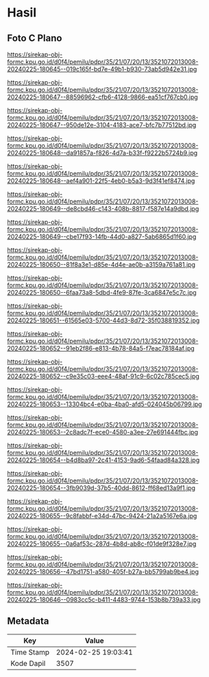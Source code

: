 # Hasil

## Foto C Plano

https://sirekap-obj-formc.kpu.go.id/d0f4/pemilu/pdpr/35/21/07/20/13/3521072013008-20240225-180645--019c165f-bd7e-49b1-b930-73ab5d942e31.jpg

https://sirekap-obj-formc.kpu.go.id/d0f4/pemilu/pdpr/35/21/07/20/13/3521072013008-20240225-180647--88596962-cfb6-4128-9866-ea51cf767cb0.jpg

https://sirekap-obj-formc.kpu.go.id/d0f4/pemilu/pdpr/35/21/07/20/13/3521072013008-20240225-180647--950de12e-3104-4183-ace7-bfc7b77512bd.jpg

https://sirekap-obj-formc.kpu.go.id/d0f4/pemilu/pdpr/35/21/07/20/13/3521072013008-20240225-180648--da91857a-f826-4d7a-b33f-f9222b5724b9.jpg

https://sirekap-obj-formc.kpu.go.id/d0f4/pemilu/pdpr/35/21/07/20/13/3521072013008-20240225-180648--aef4a901-22f5-4eb0-b5a3-9d3f41ef8474.jpg

https://sirekap-obj-formc.kpu.go.id/d0f4/pemilu/pdpr/35/21/07/20/13/3521072013008-20240225-180649--de8cbd46-c143-408b-8817-f587e14a9dbd.jpg

https://sirekap-obj-formc.kpu.go.id/d0f4/pemilu/pdpr/35/21/07/20/13/3521072013008-20240225-180649--cbe17f93-14fb-44d0-a827-5ab6865d1f60.jpg

https://sirekap-obj-formc.kpu.go.id/d0f4/pemilu/pdpr/35/21/07/20/13/3521072013008-20240225-180650--81f8a3e1-d85e-4d4e-ae0b-a3159a761a81.jpg

https://sirekap-obj-formc.kpu.go.id/d0f4/pemilu/pdpr/35/21/07/20/13/3521072013008-20240225-180650--6faa73a8-5dbd-4fe9-87fe-3ca6847e5c7c.jpg

https://sirekap-obj-formc.kpu.go.id/d0f4/pemilu/pdpr/35/21/07/20/13/3521072013008-20240225-180651--61565e03-5700-44d3-8d72-35f038819352.jpg

https://sirekap-obj-formc.kpu.go.id/d0f4/pemilu/pdpr/35/21/07/20/13/3521072013008-20240225-180652--91eb2f86-e813-4b78-84a5-f7eac78184af.jpg

https://sirekap-obj-formc.kpu.go.id/d0f4/pemilu/pdpr/35/21/07/20/13/3521072013008-20240225-180652--c9e35c03-eee4-48af-91c9-6c02c785cec5.jpg

https://sirekap-obj-formc.kpu.go.id/d0f4/pemilu/pdpr/35/21/07/20/13/3521072013008-20240225-180653--13304bc4-e0ba-4ba0-afd5-024045b06799.jpg

https://sirekap-obj-formc.kpu.go.id/d0f4/pemilu/pdpr/35/21/07/20/13/3521072013008-20240225-180653--2c8adc7f-ece0-4580-a3ee-27e691444fbc.jpg

https://sirekap-obj-formc.kpu.go.id/d0f4/pemilu/pdpr/35/21/07/20/13/3521072013008-20240225-180654--b4d8ba97-2c41-4153-9ad6-54faad84a328.jpg

https://sirekap-obj-formc.kpu.go.id/d0f4/pemilu/pdpr/35/21/07/20/13/3521072013008-20240225-180654--3fb9039d-37b5-40dd-8612-ff68ed13a9f1.jpg

https://sirekap-obj-formc.kpu.go.id/d0f4/pemilu/pdpr/35/21/07/20/13/3521072013008-20240225-180655--9c8fabbf-e34d-47bc-9424-21a2a5167e6a.jpg

https://sirekap-obj-formc.kpu.go.id/d0f4/pemilu/pdpr/35/21/07/20/13/3521072013008-20240225-180655--0a6af53c-287d-4b8d-ab8c-f01de9f328e7.jpg

https://sirekap-obj-formc.kpu.go.id/d0f4/pemilu/pdpr/35/21/07/20/13/3521072013008-20240225-180656--47bd1751-a580-405f-b27a-bb5799ab9be4.jpg

https://sirekap-obj-formc.kpu.go.id/d0f4/pemilu/pdpr/35/21/07/20/13/3521072013008-20240225-180646--0983cc5c-b411-4483-9744-153b8b739a33.jpg


## Metadata

| Key        | Value               |
| ---------- | ------------------- |
| Time Stamp | 2024-02-25 19:03:41 |
| Kode Dapil | 3507                |



